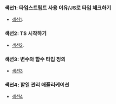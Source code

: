 ### 색션1: 타입스트립트 사용 이유/JS로 타입 체크하기
- [색션1](https://github.com/learn-typescript-study/sol_TSstudy/tree/main/why-ts).

### 색션2: TS 시작하기
- [색션2](https://github.com/learn-typescript-study/sol_TSstudy/tree/main/getting-started).

### 색션3: 변수와 함수 타입 정의
- [색션3](https://github.com/learn-typescript-study/sol_TSstudy/tree/main/class-note)

### 색션4: 할일 관리 애플리케이션 
- [색션4](https://github.com/learn-typescript-study/sol_TSstudy/tree/main/quiz)

